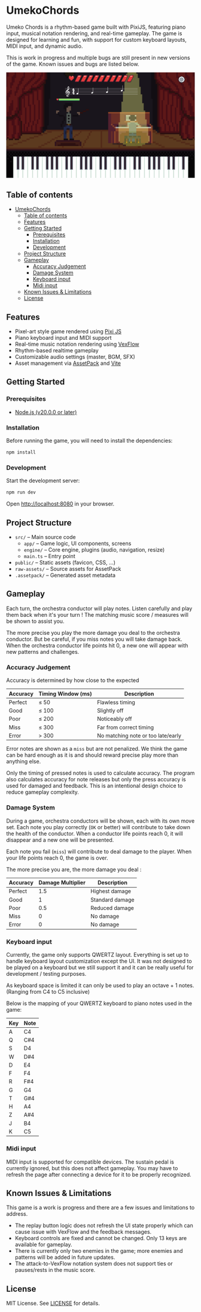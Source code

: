 # UmekoChords

Umeko Chords is a rhythm-based game built with PixiJS, featuring piano input, musical notation rendering, and real-time gameplay. 
The game is designed for learning and fun, with support for custom keyboard layouts, MIDI input, and dynamic audio.

This is work in progress and multiple bugs are still present in new versions of the game. Known issues and bugs are listed below.

![Screenshot of the gameplay](doc/gameplay.png)

## Table of contents

- [UmekoChords](#umekochords)
  - [Table of contents](#table-of-contents)
  - [Features](#features)
  - [Getting Started](#getting-started)
    - [Prerequisites](#prerequisites)
    - [Installation](#installation)
    - [Development](#development)
  - [Project Structure](#project-structure)
  - [Gameplay](#gameplay)
    - [Accuracy Judgement](#accuracy-judgement)
    - [Damage System](#damage-system)
    - [Keyboard input](#keyboard-input)
    - [Midi input](#midi-input)
  - [Known Issues \& Limitations](#known-issues--limitations)
  - [License](#license)

## Features

- Pixel-art style game rendered using [Pixi JS](https://github.com/pixijs/pixijs)
- Piano keyboard input and MIDI support
- Real-time music notation rendering using [VexFlow](https://github.com/0xfe/vexflow)
- Rhythm-based realtime gameplay
- Customizable audio settings (master, BGM, SFX)
- Asset management via [AssetPack](https://github.com/pixijs/assetpack) and [Vite](https://github.com/vitejs/vite)

## Getting Started

### Prerequisites

- [Node.js (v20.0.0 or later)](https://nodejs.org/en/)

### Installation

Before running the game, you will need to install the dependencies:

```sh
npm install
```

### Development

Start the development server:

```sh
npm run dev
```

Open [http://localhost:8080](http://localhost:8080) in your browser.

## Project Structure

- `src/` – Main source code
  - `app/` – Game logic, UI components, screens
  - `engine/` – Core engine, plugins (audio, navigation, resize)
  - `main.ts` – Entry point
- `public/` – Static assets (favicon, CSS, ...)
- `raw-assets/` – Source assets for AssetPack
- `.assetpack/` – Generated asset metadata

## Gameplay

Each turn, the orchestra conductor will play notes.
Listen carefully and play them back when it's your turn !
The matching music score / measures will be shown to assist you.

The more precise you play the more damage you deal to the orchestra conductor.
But be careful, if you miss notes you will take damage back.
When the orchestra conductor life points hit 0, a new one will appear with new patterns and challenges.

### Accuracy Judgement

Accuracy is determined by how close to the expected 

| Accuracy | Timing Window (ms) | Description                |
|----------|--------------------|----------------------------|
| Perfect  | ≤ 50               | Flawless timing            |
| Good     | ≤ 100              | Slightly off               |
| Poor     | ≤ 200              | Noticeably off             |
| Miss     | ≤ 300              | Far from correct timing    |
| Error    | > 300              | No matching note or too late/early |

Error notes are shown as a `miss` but are not penalized.
We think the game can be hard enough as it is and should reward precise play more than anything else.

Only the timing of pressed notes is used to calculate accuracy. The program also calculates accuracy for note releases but only the press accuracy is used for damaged and feedback. This is an intentional design choice to reduce gameplay complexity.

### Damage System

During a game, orchestra conductors will be shown, each with its own move set.
Each note you play correctly (`OK` or better) will contribute to take down the health of the conductor.
When a conductor life points reach 0, it will disappear and a new one will be presented. 

Each note you fail (`miss`) will contribute to deal damage to the player.
When your life points reach 0, the game is over.

The more precise you are, the more damage you deal : 

| Accuracy | Damage Multiplier | Description         |
|----------|-------------------|---------------------|
| Perfect  | 1.5               | Highest damage      |
| Good     | 1                 | Standard damage     |
| Poor     | 0.5               | Reduced damage      |
| Miss     | 0                 | No damage           |
| Error    | 0                 | No damage           |


### Keyboard input

Currently, the game only supports QWERTZ layout. Everything is set up to handle keyboard layout customization except the UI.
It was not designed to be played on a keyboard but we still support it and it can be really useful for development / testing purposes.

As keyboard space is limited it can only be used to play an octave + 1 notes.
(Ranging from C4 to C5 inclusive)

Below is the mapping of your QWERTZ keyboard to piano notes used in the game:

| Key | Note  |
|-----|-------|
| A   | C4    |
| Q   | C#4   |
| S   | D4    |
| W   | D#4   |
| D   | E4    |
| F   | F4    |
| R   | F#4   |
| G   | G4    |
| T   | G#4   |
| H   | A4    |
| Z   | A#4   |
| J   | B4    |
| K   | C5    |


### Midi input

MIDI input is supported for compatible devices. The sustain pedal is currently ignored, but this does not affect gameplay.
You may have to refresh the page after connecting a device for it to be properly recognized.

## Known Issues & Limitations

This game is a work is progress and there are a few issues and limitations to address. 

- The replay button logic does not refresh the UI state properly which can cause issue with VexFlow and the feedback messages.
- Keyboard controls are fixed and cannot be changed. Only 13 keys are available for gameplay.
- There is currently only two enemies in the game; more enemies and patterns will be added in future updates.
- The attack-to-VexFlow notation system does not support ties or pauses/rests in the music score.

## License

MIT License. See [LICENSE](LICENSE) for details.
